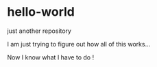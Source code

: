 # hello-world
just another repository

I am just trying to figure out how all of this works...

Now I know what I have to do !
